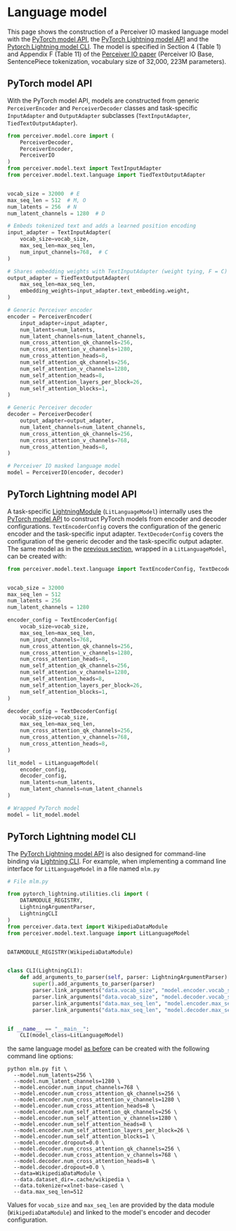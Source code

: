 # Language model

This page shows the construction of a Perceiver IO masked language model with the [PyTorch model API](#pytorch-model-api),
the [PyTorch Lightning model API](#pytorch-lightning-model-api) and the [Pytorch Lightning model CLI](#pytorch-lightning-model-cli).
The model is specified in Section 4 (Table 1) and Appendix F (Table 11) of the [Perceiver IO paper](https://arxiv.org/abs/2107.14795)
(Perceiver IO Base, SentencePiece tokenization, vocabulary size of 32,000, 223M parameters).

## PyTorch model API

With the PyTorch model API, models are constructed from generic `PerceiverEncoder` and `PerceiverDecoder` classes and
task-specific `InputAdapter` and `OutputAdapter` subclasses (`TextInputAdapter`, `TiedTextOutputAdapter`).

```python
from perceiver.model.core import (
    PerceiverDecoder,
    PerceiverEncoder,
    PerceiverIO
)
from perceiver.model.text import TextInputAdapter
from perceiver.model.text.language import TiedTextOutputAdapter


vocab_size = 32000  # E
max_seq_len = 512  # M, O
num_latents = 256  # N
num_latent_channels = 1280  # D

# Embeds tokenized text and adds a learned position encoding
input_adapter = TextInputAdapter(
    vocab_size=vocab_size,
    max_seq_len=max_seq_len,
    num_input_channels=768,  # C
)

# Shares embedding weights with TextInputAdapter (weight tying, F = C)
output_adapter = TiedTextOutputAdapter(
    max_seq_len=max_seq_len,
    embedding_weights=input_adapter.text_embedding.weight,
)

# Generic Perceiver encoder
encoder = PerceiverEncoder(
    input_adapter=input_adapter,
    num_latents=num_latents,
    num_latent_channels=num_latent_channels,
    num_cross_attention_qk_channels=256,
    num_cross_attention_v_channels=1280,
    num_cross_attention_heads=8,
    num_self_attention_qk_channels=256,
    num_self_attention_v_channels=1280,
    num_self_attention_heads=8,
    num_self_attention_layers_per_block=26,
    num_self_attention_blocks=1,
)

# Generic Perceiver decoder
decoder = PerceiverDecoder(
    output_adapter=output_adapter,
    num_latent_channels=num_latent_channels,
    num_cross_attention_qk_channels=256,
    num_cross_attention_v_channels=768,
    num_cross_attention_heads=8,
)

# Perceiver IO masked language model
model = PerceiverIO(encoder, decoder)
```

## PyTorch Lightning model API

A task-specific [LightningModule](https://pytorch-lightning.readthedocs.io/en/stable/common/lightning_module.html)
(`LitLanguageModel`) internally uses the [PyTorch model API](#pytorch-model-api) to construct PyTorch models from
encoder and decoder configurations. `TextEncoderConfig` covers the configuration of the generic encoder and the
task-specific input adapter. `TextDecoderConfig` covers the configuration of the generic decoder and the
task-specific output adapter. The same model as in the [previous section](#pytorch-model-api), wrapped in a
`LitLanguageModel`, can be created with:

```python
from perceiver.model.text.language import TextEncoderConfig, TextDecoderConfig, LitLanguageModel


vocab_size = 32000
max_seq_len = 512
num_latents = 256
num_latent_channels = 1280

encoder_config = TextEncoderConfig(
    vocab_size=vocab_size,
    max_seq_len=max_seq_len,
    num_input_channels=768,
    num_cross_attention_qk_channels=256,
    num_cross_attention_v_channels=1280,
    num_cross_attention_heads=8,
    num_self_attention_qk_channels=256,
    num_self_attention_v_channels=1280,
    num_self_attention_heads=8,
    num_self_attention_layers_per_block=26,
    num_self_attention_blocks=1,
)

decoder_config = TextDecoderConfig(
    vocab_size=vocab_size,
    max_seq_len=max_seq_len,
    num_cross_attention_qk_channels=256,
    num_cross_attention_v_channels=768,
    num_cross_attention_heads=8,
)

lit_model = LitLanguageModel(
    encoder_config,
    decoder_config,
    num_latents=num_latents,
    num_latent_channels=num_latent_channels
)

# Wrapped PyTorch model
model = lit_model.model
```

## PyTorch Lightning model CLI

The [PyTorch Lightning model API](#pytorch-lightning-model-api) is also designed for command-line binding via
[Lightning CLI](https://pytorch-lightning.readthedocs.io/en/stable/common/lightning_cli.html). For example, when
implementing a command line interface for `LitLanguageModel` in a file named `mlm.py`

```python
# File mlm.py

from pytorch_lightning.utilities.cli import (
    DATAMODULE_REGISTRY,
    LightningArgumentParser,
    LightningCLI
)
from perceiver.data.text import WikipediaDataModule
from perceiver.model.text.language import LitLanguageModel


DATAMODULE_REGISTRY(WikipediaDataModule)


class CLI(LightningCLI):
    def add_arguments_to_parser(self, parser: LightningArgumentParser) -> None:
        super().add_arguments_to_parser(parser)
        parser.link_arguments("data.vocab_size", "model.encoder.vocab_size", apply_on="instantiate")
        parser.link_arguments("data.vocab_size", "model.decoder.vocab_size", apply_on="instantiate")
        parser.link_arguments("data.max_seq_len", "model.encoder.max_seq_len", apply_on="instantiate")
        parser.link_arguments("data.max_seq_len", "model.decoder.max_seq_len", apply_on="instantiate")


if __name__ == "__main__":
    CLI(model_class=LitLanguageModel)
```

the same language model [as before](#pytorch-lightning-model-api) can be created with the following command line options:

```shell
python mlm.py fit \
  --model.num_latents=256 \
  --model.num_latent_channels=1280 \
  --model.encoder.num_input_channels=768 \
  --model.encoder.num_cross_attention_qk_channels=256 \
  --model.encoder.num_cross_attention_v_channels=1280 \
  --model.encoder.num_cross_attention_heads=8 \
  --model.encoder.num_self_attention_qk_channels=256 \
  --model.encoder.num_self_attention_v_channels=1280 \
  --model.encoder.num_self_attention_heads=8 \
  --model.encoder.num_self_attention_layers_per_block=26 \
  --model.encoder.num_self_attention_blocks=1 \
  --model.encoder.dropout=0.0 \
  --model.decoder.num_cross_attention_qk_channels=256 \
  --model.decoder.num_cross_attention_v_channels=768 \
  --model.decoder.num_cross_attention_heads=8 \
  --model.decoder.dropout=0.0 \
  --data=WikipediaDataModule \
  --data.dataset_dir=.cache/wikipedia \
  --data.tokenizer=xlnet-base-cased \
  --data.max_seq_len=512
```

Values for `vocab_size` and `max_seq_len` are provided by the data module (`WikipediaDataModule`) and linked to the
model's encoder and decoder configuration.

